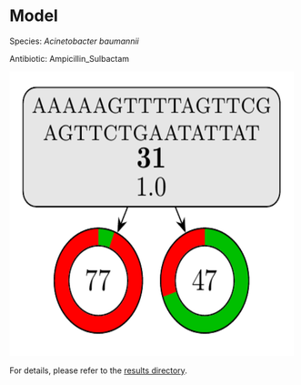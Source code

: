 
# Model

Species: *Acinetobacter baumannii*

Antibiotic: Ampicillin_Sulbactam

<img src="./model.png" width=500 height=500 />

For details, please refer to the [results directory](../../../../../results/cart_b/acinetobacter%20baumannii/ampicillin_sulbactam/repeat_9/).

